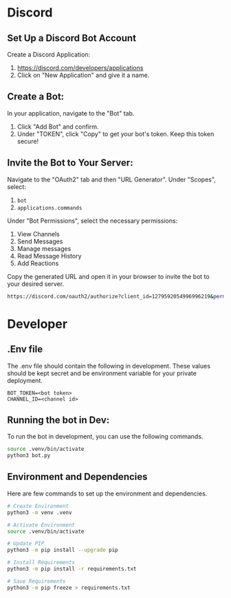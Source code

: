 # Discord

## Set Up a Discord Bot Account

Create a Discord Application:

1. https://discord.com/developers/applications
2. Click on "New Application" and give it a name.

## Create a Bot:

In your application, navigate to the "Bot" tab.

1. Click "Add Bot" and confirm.
2. Under "TOKEN", click "Copy" to get your bot's token. Keep this token secure!

## Invite the Bot to Your Server:

Navigate to the "OAuth2" tab and then "URL Generator".
Under "Scopes", select:

1. `bot`
2. `applications.commands`

Under "Bot Permissions", select the necessary permissions:

1. View Channels
2. Send Messages
3. Manage messages
4. Read Message History
5. Add Reactions

Copy the generated URL and open it in your browser to invite the bot to your desired server.

```sh
https://discord.com/oauth2/authorize?client_id=1279592054996996219&permissions=76864&integration_type=0&scope=bot
```

# Developer

## .Env file

The .env file should contain the following in development. These values should be kept secret and be
environment variable for your private deployment.

```
BOT_TOKEN=<bot token>
CHANNEL_ID=<channel id>
```

## Running the bot in Dev:

To run the bot in development, you can use the following commands.

```sh
source .venv/bin/activate
python3 bot.py
```

## Environment and Dependencies

Here are few commands to set up the environment and dependencies.

```sh
# Create Environment
python3 -m venv .venv

# Activate Environment
source .venv/bin/activate

# Update PIP
python3 -m pip install --upgrade pip

# Install Requirements
python3 -m pip install -r requirements.txt

# Save Requirements
python3 -m pip freeze > requirements.txt
```
